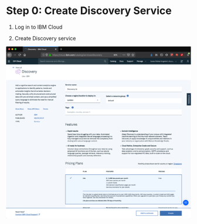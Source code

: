 # Step 0: Create Discovery Service

1. Log in to IBM Cloud

2. Create Discovery service

![](../.gitbook/assets/image.png)







